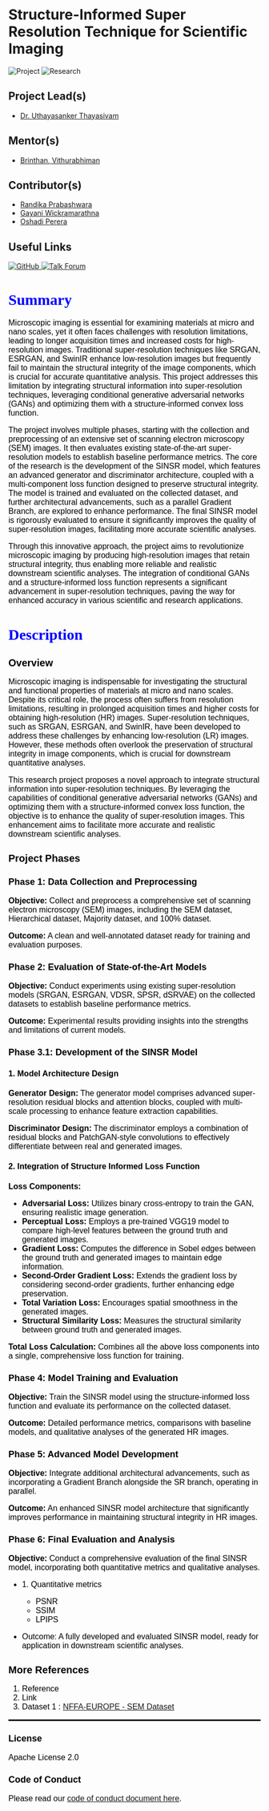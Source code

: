 <!DOCTYPE html>
<html>
<head>
    <h1>Structure-Informed Super Resolution Technique for Scientific Imaging</h1>
</head>
<body>
    <p><img src="https://img.shields.io/badge/-Project-blue" alt="Project"> <img src="https://img.shields.io/badge/-Research-yellowgreen" alt="Research">      </p>
<h2>Project Lead(s)</h2>
    <ul>
        <li><a href="talk_forum_profile_link">Dr. Uthayasanker Thayasivam</a></li>
    </ul>
<h2>Mentor(s)</h2>
    <ul>
        <li><a href="talk_forum_profile_link">Brinthan, Vithurabhiman</a></li>
    </ul>

<h2>Contributor(s)</h2>
    <ul>
        <li><a href="talk_forum_profile_link">Randika Prabashwara</a></li>
        <li><a href="talk_forum_profile_link">Gayani Wickramarathna</a></li>
        <li><a href="talk_forum_profile_link">Oshadi Perera</a></li>
    </ul>

<h2>Useful Links</h2>
<a href="project_url">
    <img src="https://img.shields.io/badge/-GitHub-blue" alt="GitHub">
</a>
<a href="talk_forum_link">
    <img src="https://img.shields.io/badge/-Talk Forum-yellowgreen" alt="Talk Forum">
</a>

<h1 style="font-family: 'Times New Roman', Times, serif; font-size: 30px; color: blue;">
    <b>Summary</b>
</h1>

<p style="font-family: Arial, sans-serif; font-size: 16px; color: black;">
    Microscopic imaging is essential for examining materials at micro and nano scales, yet it often faces challenges with resolution limitations, leading to longer acquisition times and increased costs for high-resolution images. Traditional super-resolution techniques like SRGAN, ESRGAN, and SwinIR enhance low-resolution images but frequently fail to maintain the structural integrity of the image components, which is crucial for accurate quantitative analysis. This project addresses this limitation by integrating structural information into super-resolution techniques, leveraging conditional generative adversarial networks (GANs) and optimizing them with a structure-informed convex loss function.
</p>

<p style="font-family: Arial, sans-serif; font-size: 16px; color: black;">
    The project involves multiple phases, starting with the collection and preprocessing of an extensive set of scanning electron microscopy (SEM) images. It then evaluates existing state-of-the-art super-resolution models to establish baseline performance metrics. The core of the research is the development of the SINSR model, which features an advanced generator and discriminator architecture, coupled with a multi-component loss function designed to preserve structural integrity. The model is trained and evaluated on the collected dataset, and further architectural advancements, such as a parallel Gradient Branch, are explored to enhance performance. The final SINSR model is rigorously evaluated to ensure it significantly improves the quality of super-resolution images, facilitating more accurate scientific analyses.
</p>

<p style="font-family: Arial, sans-serif; font-size: 16px; color: black;">
    Through this innovative approach, the project aims to revolutionize microscopic imaging by producing high-resolution images that retain structural integrity, thus enabling more reliable and realistic downstream scientific analyses. The integration of conditional GANs and a structure-informed loss function represents a significant advancement in super-resolution techniques, paving the way for enhanced accuracy in various scientific and research applications.
</p>

<h1 style="font-family: 'Times New Roman', Times, serif; font-size: 30px; color: blue;">
    <b>Description</b>
</h1>

<h2 style="font-family: Arial, sans-serif; font-size: 20px; color: black;">Overview</h2>
<p style="font-family: Arial, sans-serif; font-size: 16px; color: black;">
    Microscopic imaging is indispensable for investigating the structural and functional properties of materials at micro and nano scales. Despite its critical role, the process often suffers from resolution limitations, resulting in prolonged acquisition times and higher costs for obtaining high-resolution (HR) images. Super-resolution techniques, such as SRGAN, ESRGAN, and SwinIR, have been developed to address these challenges by enhancing low-resolution (LR) images. However, these methods often overlook the preservation of structural integrity in image components, which is crucial for downstream quantitative analyses.
</p>

<p style="font-family: Arial, sans-serif; font-size: 16px; color: black;">
    This research project proposes a novel approach to integrate structural information into super-resolution techniques. By leveraging the capabilities of conditional generative adversarial networks (GANs) and optimizing them with a structure-informed convex loss function, the objective is to enhance the quality of super-resolution images. This enhancement aims to facilitate more accurate and realistic downstream scientific analyses.
</p>

<h2 style="font-family: Arial, sans-serif; font-size: 20px; color: black;">Project Phases</h2>

<h3 style="font-family: Arial, sans-serif; font-size: 18px; color: black;">Phase 1: Data Collection and Preprocessing</h3>
<p style="font-family: Arial, sans-serif; font-size: 16px; color: black;">
    <b>Objective:</b> Collect and preprocess a comprehensive set of scanning electron microscopy (SEM) images, including the SEM dataset, Hierarchical dataset, Majority dataset, and 100% dataset.
</p>
<p style="font-family: Arial, sans-serif; font-size: 16px; color: black;">
    <b>Outcome:</b> A clean and well-annotated dataset ready for training and evaluation purposes.
</p>

<h3 style="font-family: Arial, sans-serif; font-size: 18px; color: black;">Phase 2: Evaluation of State-of-the-Art Models</h3>
<p style="font-family: Arial, sans-serif; font-size: 16px; color: black;">
    <b>Objective:</b> Conduct experiments using existing super-resolution models (SRGAN, ESRGAN, VDSR, SPSR, dSRVAE) on the collected datasets to establish baseline performance metrics.
</p>
<p style="font-family: Arial, sans-serif; font-size: 16px; color: black;">
    <b>Outcome:</b> Experimental results providing insights into the strengths and limitations of current models.
</p>

<h3 style="font-family: Arial, sans-serif; font-size: 18px; color: black;">Phase 3.1: Development of the SINSR Model</h3>

<h4 style="font-family: Arial, sans-serif; font-size: 16px; color: black;">1. Model Architecture Design</h4>
<p style="font-family: Arial, sans-serif; font-size: 16px; color: black;">
    <b>Generator Design:</b> The generator model comprises advanced super-resolution residual blocks and attention blocks, coupled with multi-scale processing to enhance feature extraction capabilities.
</p>
<p style="font-family: Arial, sans-serif; font-size: 16px; color: black;">
    <b>Discriminator Design:</b> The discriminator employs a combination of residual blocks and PatchGAN-style convolutions to effectively differentiate between real and generated images.
</p>

<h4 style="font-family: Arial, sans-serif; font-size: 16px; color: black;">2. Integration of Structure Informed Loss Function</h4>
<p style="font-family: Arial, sans-serif; font-size: 16px; color: black;">
    <b>Loss Components:</b>
</p>
<ul style="font-family: Arial, sans-serif; font-size: 16px; color: black;">
    <li><b>Adversarial Loss:</b> Utilizes binary cross-entropy to train the GAN, ensuring realistic image generation.</li>
    <li><b>Perceptual Loss:</b> Employs a pre-trained VGG19 model to compare high-level features between the ground truth and generated images.</li>
    <li><b>Gradient Loss:</b> Computes the difference in Sobel edges between the ground truth and generated images to maintain edge information.</li>
    <li><b>Second-Order Gradient Loss:</b> Extends the gradient loss by considering second-order gradients, further enhancing edge preservation.</li>
    <li><b>Total Variation Loss:</b> Encourages spatial smoothness in the generated images.</li>
    <li><b>Structural Similarity Loss:</b> Measures the structural similarity between ground truth and generated images.</li>
</ul>
<p style="font-family: Arial, sans-serif; font-size: 16px; color: black;">
    <b>Total Loss Calculation:</b> Combines all the above loss components into a single, comprehensive loss function for training.
</p>

<h3 style="font-family: Arial, sans-serif; font-size: 18px; color: black;">Phase 4: Model Training and Evaluation</h3>
<p style="font-family: Arial, sans-serif; font-size: 16px; color: black;">
    <b>Objective:</b> Train the SINSR model using the structure-informed loss function and evaluate its performance on the collected dataset.
</p>
<p style="font-family: Arial, sans-serif; font-size: 16px; color: black;">
    <b>Outcome:</b> Detailed performance metrics, comparisons with baseline models, and qualitative analyses of the generated HR images.
</p>

<h3 style="font-family: Arial, sans-serif; font-size: 18px; color: black;">Phase 5: Advanced Model Development</h3>
<p style="font-family: Arial, sans-serif; font-size: 16px; color: black;">
    <b>Objective:</b> Integrate additional architectural advancements, such as incorporating a Gradient Branch alongside the SR branch, operating in parallel.
</p>
<p style="font-family: Arial, sans-serif; font-size: 16px; color: black;">
    <b>Outcome:</b> An enhanced SINSR model architecture that significantly improves performance in maintaining structural integrity in HR images.
</p>

<h3 style="font-family: Arial, sans-serif; font-size: 18px; color: black;">Phase 6: Final Evaluation and Analysis</h3>
<p style="font-family: Arial, sans-serif; font-size: 16px; color: black;">
    <b>Objective:</b> Conduct a comprehensive evaluation of the final SINSR model, incorporating both quantitative metrics and qualitative analyses.
</p>
<ul style="font-family: Arial, sans-serif; font-size: 16px; color: black;">
    <li>1. Quantitative metrics</li>
    <ul>
        <li>PSNR</li>
        <li>SSIM</li>
        <li>LPIPS</li>
    </ul>
</ul>
<ul style="font-family: Arial, sans-serif; font-size: 16px; color: black;">
    <li>Outcome: A fully developed and evaluated SINSR model, ready for application in downstream scientific analyses.</li>
</ul>

<h2 style="font-family: Arial, sans-serif; font-size: 20px; color: black;">More References</h2>
<ol style="font-family: Arial, sans-serif; font-size: 16px; color: black;">
    <li>Reference</li>
    <li>Link</li>
    <li>Dataset 1 : <a href="https://b2share.eudat.eu/records/19cc2afd23e34b92b36a1dfd0113a89f">NFFA-EUROPE - SEM Dataset</a></li>
</ol>

<hr style="border: 1px solid black;">

<h3 style="font-family: Arial, sans-serif; font-size: 18px; color: black;">License</h3>
<p style="font-family: Arial, sans-serif; font-size: 16px; color: black;">Apache License 2.0</p>

<h3 style="font-family: Arial, sans-serif; font-size: 18px; color: black;">Code of Conduct</h3>
<p style="font-family: Arial, sans-serif; font-size: 16px; color: black;">Please read our <a href="https://github.com/aaivu/aaivu-introduction/blob/master/docs/code_of_conduct.md">code of conduct document here</a>.</p>

</body>
</html>



